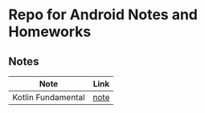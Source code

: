 # Repo for Android Notes and Homeworks

## Notes

| Note                | Link                                |
|---------------------|-------------------------------------|
| Kotlin Fundamental  | [note](notes/kotlin_fundamental.md) |
